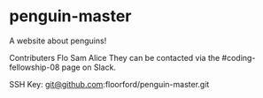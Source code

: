 # penguin-master
A website about penguins!

Contributers
Flo
Sam
Alice
They can be contacted via the #coding-fellowship-08 page on Slack.

SSH Key:
git@github.com:floorford/penguin-master.git

